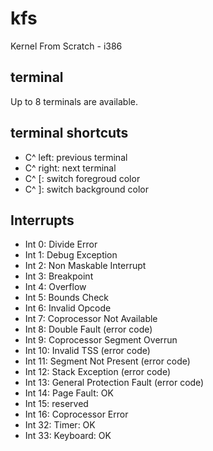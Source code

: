 # kfs

Kernel From Scratch - i386

## terminal

Up to 8 terminals are available.

## terminal shortcuts

- C^ left: previous terminal
- C^ right: next terminal
- C^ [: switch foregroud color
- C^ ]: switch background color

## Interrupts

- Int 0: Divide Error
- Int 1: Debug Exception
- Int 2: Non Maskable Interrupt
- Int 3: Breakpoint
- Int 4: Overflow
- Int 5: Bounds Check
- Int 6: Invalid Opcode
- Int 7: Coprocessor Not Available
- Int 8: Double Fault (error code)
- Int 9: Coprocessor Segment Overrun
- Int 10: Invalid TSS (error code)
- Int 11: Segment Not Present (error code)
- Int 12: Stack Exception (error code)
- Int 13: General Protection Fault (error code)
- Int 14: Page Fault: OK
- Int 15: reserved
- Int 16: Coprocessor Error
- Int 32: Timer: OK
- Int 33: Keyboard: OK
